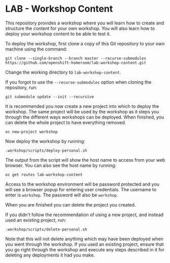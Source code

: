 LAB - Workshop Content
======================

This repository provides a workshop where you will learn how to create and structure the content for your own workshop. You will also learn how to deploy your workshop content to be able to test it.

To deploy the workshop, first clone a copy of this Git repository to your own machine using the command:

```
git clone --single-branch --branch master --recurse-submodules https://github.com/openshift-homeroom/lab-workshop-content.git
```

Change the working directory to `lab-workshop-content`.

If you forgot to use the `--recurse-submodules` option when cloning the repository, run:

```
git submodule update --init --recursive
```

It is recommended you now create a new project into which to deploy the workshop. The same project will be used by the workshop as it steps you through the different ways workshops can be deployed. When finished, you can delete the whole project to have everything removed.

```
oc new-project workshop
```

Now deploy the workshop by running:

```
.workshop/scripts/deploy-personal.sh
```

The output from the script will show the host name to access from your web browser. You can also see the host name by running:

```
oc get routes lab-workshop-content
```

Access to the workshop environment will be password protected and you will see a browser popup for entering user credentials. The username to enter is `workshop`. The password will also be `workshop`.

When you are finished you can delete the project you created.

If you didn't follow the recommendation of using a new project, and instead used an existing project, run:

```
.workshop/scripts/delete-personal.sh
```

Note that this will not delete anything which may have been deployed when you went through the workshop. If you used an existing project, ensure that you go right through the workshop and execute any steps described in it for deleting any deployments it had you make.
